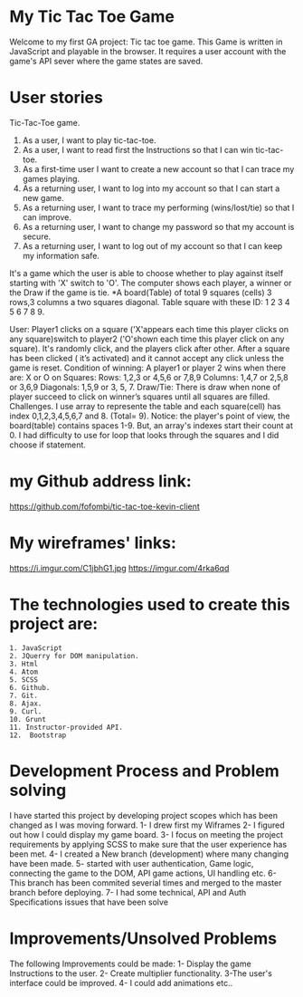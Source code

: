 # My Tic Tac Toe Game
Welcome to my first GA project: Tic tac toe game.
This Game is written in JavaScript and playable in the browser. It requires a user account with the game's API sever where the game states are saved.

# User stories
Tic-Tac-Toe  game.
1. As a user, I want to play tic-tac-toe.
2. As a  user, I want to read  first the Instructions so that I can win tic-tac-toe.
3. As a first-time user  I want to create a new account so that I can trace my games playing.
4. As a returning user, I want to log into my account so that I can start a new game.
5. As a returning user, I want to trace my performing (wins/lost/tie) so that I can improve.
6. As a returning user, I want to change my password so that my account is secure.
7. As a returning user, I want to log out of my account so that I can keep my information safe.

 It's a game which the user is able to choose whether to play against itself starting with 'X' switch to 'O'. The computer shows each player, a winner or the Draw if the game is tie.
*A board(Table) of total 9 squares (cells) 3 rows,3 columns a two squares diagonal. Table square with these ID: 1 2 3 4 5 6 7 8 9.

User: Player1  clicks on a square ('X'appears each time this player clicks on any square)switch to player2 ('O'shown each time this player click on any square). It's randomly click, and the players click after other. After a square has been clicked ( it’s activated) and it cannot accept any click unless the game is reset.
Condition of winning: A player1 or player 2 wins when there are: X or O on Squares: Rows: 1,2,3 or 4,5,6 or 7,8,9 Columns: 1,4,7 or 2,5,8 or 3,6,9 Diagonals: 1,5,9 or 3, 5, 7.
Draw/Tie: There is draw when none of player succeed to click on winner’s squares until all squares are filled.
Challenges. I use array to represente the table and each square(cell) has index 0,1,2,3,4,5,6,7 and 8. (Total= 9). Notice: the player's point of view, the board(table) contains spaces 1-9. But, an array's indexes start their count at 0.
I had difficulty to use for loop that looks through the squares and I did choose if statement.

# my Github address link:
https://github.com/fofombi/tic-tac-toe-kevin-client

# My wireframes' links:
https://i.imgur.com/C1jbhG1.jpg
https://imgur.com/4rka6qd

# The technologies used to create this project are:
    1. JavaScript
    2. JQuerry for DOM manipulation.
    3. Html
    4. Atom
    5. SCSS
    6. Github.
    7. Git.
    8. Ajax.
    9. Curl.
    10. Grunt
    11. Instructor-provided API.
    12.  Bootstrap

# Development Process  and Problem solving
I have started this project by developing project scopes which has been changed as I was moving forward.
1- I drew first my Wiframes
2- I figured out how I could display my game board.
3- I focus on meeting the project requirements by applying SCSS to make sure that the user experience has been met.
4- I created a New branch (development) where many changing have been made.
5- started with user authentication,  Game logic, connecting the game to the DOM, API game actions, UI handling etc.
6- This branch has been  commited severial times and merged to the master branch before deploying.
7- I had some technical, API and Auth Specifications  issues that have been solve

# Improvements/Unsolved Problems
The following Improvements could be made:
1- Display the game Instructions to the user.
2- Create multiplier functionality.
3-The user's interface could be improved.
4- I could add animations etc..
